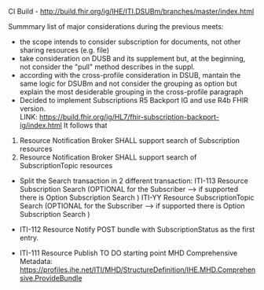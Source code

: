 
CI Build - http://build.fhir.org/ig/IHE/ITI.DSUBm/branches/master/index.html


Summmary list of major considerations during the previous meets:
- the scope intends to consider subscription for documents, not other sharing resources (e.g. file)
- take consideration on DUSB and its supplement but, at the beginning, not consider the "pull" method describes in the suppl.
- according with the cross-profile consideration in DSUB, mantain the same logic for DSUBm and not consider the grouping as option but explain the most desiderable grouping in the cross-profile paragraph
- Decided to implement Subscriptions R5 Backport IG and use R4b FHIR version.  
LINK: https://build.fhir.org/ig/HL7/fhir-subscription-backport-ig/index.html
It follows that
1. Resource Notification Broker SHALL support search of Subscription resources
2. Resource Notification Broker SHALL support search of SubscriptionTopic resources

- Split the Search transaction in 2 different transaction:
ITI-113 Resource Subscription Search (OPTIONAL for the Subscriber --> if supported there is Option Subscription Search )
ITI-YY Resource SubscriptionTopic Search (OPTIONAL for the Subscriber --> if supported there is Option Subscription Search )

- ITI-112 Resource Notify 
POST bundle with SubscriptionStatus as the first entry. 

- ITI-111 Resource Publish TO DO 
starting point MHD Comprehensive Metadata: https://profiles.ihe.net/ITI/MHD/StructureDefinition/IHE.MHD.Comprehensive.ProvideBundle

